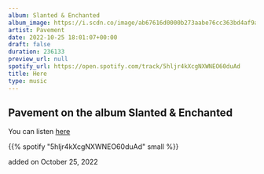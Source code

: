 ```yaml
---
album: Slanted & Enchanted
album_image: https://i.scdn.co/image/ab67616d0000b273aabe76cc363bd4af9a389d91
artist: Pavement
date: 2022-10-25 18:01:07+00:00
draft: false
duration: 236133
preview_url: null
spotify_url: https://open.spotify.com/track/5hljr4kXcgNXWNEO60duAd
title: Here
type: music
---
```



## Pavement on the album Slanted & Enchanted

You can listen [here](https://open.spotify.com/track/5hljr4kXcgNXWNEO60duAd)

{{% spotify "5hljr4kXcgNXWNEO60duAd" small %}}

added on October 25, 2022